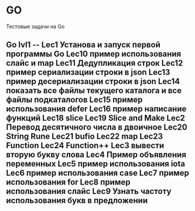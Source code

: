 # GO

Тестовые задачи на Go

Go lvl1 --
Lec1 Установа и запуск первой программы Go
Lec10 пример использования слайс и map
Lec11 Дедупликация строк
Lec12 пример сериализации строки в json
Lec13 пример десериализации строки в json
Lec14 показать все файлы текущего каталога и все файлы подкаталогов
Lec15 пример использования defer
Lec16 пример написание функций
Lec18 slice
Lec19 Slice and Make
Lec2 Перевод десятичного числа в двоичное
Lec20 String Rune
Lec21 bufio
Lec22 map
Lec23 Function
Lec24 Function++
Lec3 вывести вторую букву слова
Lec4 Пример объявления переменных
Lec5 пример использования iota
Lec6 пример использования case
Lec7 пример использования for
Lec8 пример использования слайс
Lec9 Узнать частоту использования букв в предложении
--